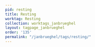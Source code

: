```yaml
---
pid: resting
title: Resting
worktag: Resting
collection: worktags_janbrueghel
layout: tagpage_janbrueghel
order: '135'
permalink: "/janbrueghel/tags/resting/"
---
```

